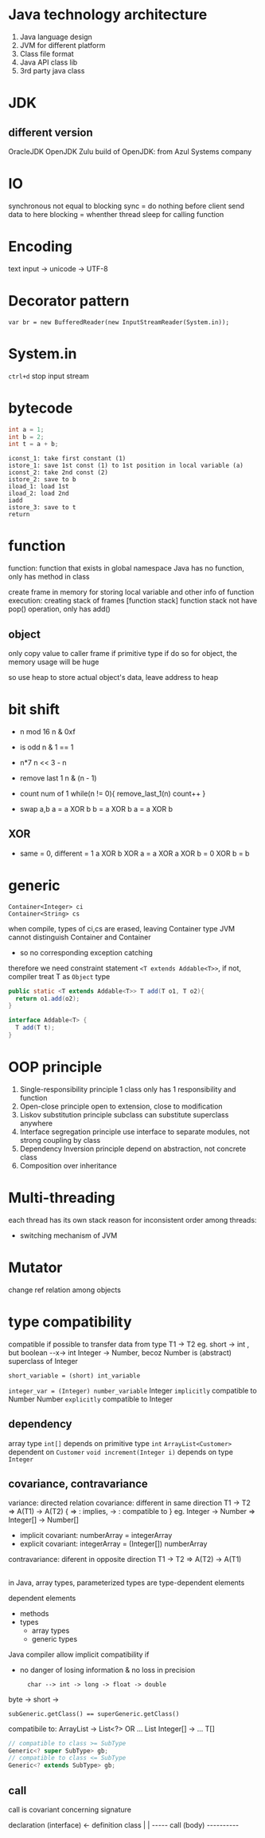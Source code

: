 # Java technology architecture
1. Java language design
2. JVM for different platform
3. Class file format
4. Java API class lib
5. 3rd party java class

# JDK
## different version
OracleJDK
OpenJDK
Zulu build of OpenJDK: from Azul Systems company


# IO
synchronous not equal to blocking
sync = do nothing before client send data to here
blocking = whenther thread sleep for calling function

# Encoding
text input -> unicode -> UTF-8

# Decorator pattern
`var br = new BufferedReader(new InputStreamReader(System.in));`

# System.in
`ctrl+d` stop input stream

# bytecode
```java
int a = 1;
int b = 2;
int t = a + b;
```
```bytecode
iconst_1: take first constant (1)
istore_1: save 1st const (1) to 1st position in local variable (a)
iconst_2: take 2nd const (2)
istore_2: save to b
iload_1: load 1st
iload_2: load 2nd 
iadd
istore_3: save to t
return
```

# function
function: function that exists in global namespace
Java has no function, only has method in class

create frame in memory for storing local variable and other info of function
execution: creating stack of frames [function stack]
function stack not have pop() operation, only has add()

## object
only copy value to caller frame if primitive type
if do so for object, the memory usage will be huge

so use heap to store actual object's data, leave address to heap

# bit shift
- n mod 16
n & 0xf

- is odd
n & 1 == 1

- n*7
n << 3 - n

- remove last 1
n & (n - 1)

- count num of 1
while(n != 0){
  remove_last_1(n)
  count++
}

- swap a,b
a = a XOR b
b = a XOR b
a = a XOR b

## XOR
- same = 0, different = 1
a XOR b XOR a = a XOR a XOR b = 0 XOR b 
= b

# generic
```
Container<Integer> ci
Container<String> cs
```
when compile, types of ci,cs are erased, leaving Container type
JVM cannot distinguish Container<Integer> and Container<String>
- so no corresponding exception catching

therefore we need constraint statement `<T extends Addable<T>>`,
if not, compiler treat T as `Object` type
```java
public static <T extends Addable<T>> T add(T o1, T o2){
  return o1.add(o2);
}

interface Addable<T> {
  T add(T t);
}
```

# OOP principle
1. Single-responsibility principle
1 class only has 1 responsibility and function
2. Open-close principle
open to extension, close to modification
3. Liskov substitution principle
subclass can substitute superclass anywhere
4. Interface segregation principle
use interface to separate modules, not strong coupling by class
5. Dependency Inversion principle
depend on abstraction, not concrete class
6. Composition over inheritance

# Multi-threading
each thread has its own stack
reason for inconsistent order among threads:
- switching mechanism of JVM

# Mutator
change ref relation among objects



# type compatibility
compatible if possible to transfer data from type T1 -> T2
eg. short -> int , but boolean --x-> int
Integer -> Number, becoz Number is (abstract) superclass of Integer

`short_variable = (short) int_variable`

`integer_var = (Integer) number_variable`
Integer `implicitly` compatible to Number
Number `explicitly` compatible to Integer

## dependency
array type `int[]` depends on primitive type `int`
`ArrayList<Customer>` dependent on `Customer`
`void increment(Integer i)` depends on type `Integer`

## covariance, contravariance
variance: directed relation
covariance: different in same direction
T1 -> T2 => A(T1) -> A(T2)    { => : implies, -> : compatible to }
eg. Integer -> Number => Integer[] -> Number[]
- implicit covariant: numberArray = integerArray
- explicit covariant: integerArray = (Integer[]) numberArray

contravariance: diferent in opposite direction
T1 -> T2 => A(T2) -> A(T1)

##
in Java, array types, parameterized types are type-dependent elements

dependent elements
- methods
- types
  - array types
  - generic types

Java compiler allow implicit compatibility if
- no danger of losing information & no loss in precision

        char --> int -> long -> float -> double
byte -> short -> 

`subGeneric.getClass() == superGeneric.getClass()`

compatibile to:
ArrayList<Integer> -> List<?> OR <T> ... List<T>
Integer[] -> <T> ... T[]
```java
// compatible to class >= SubType
Generic<? super SubType> gb;
// compatible to class <= SubType
Generic<? extends SubType> gb;

```
## call
call is covariant concerning signature

declaration (interface) <- definition class
    |                           |
    ----- call (body) ----------






















